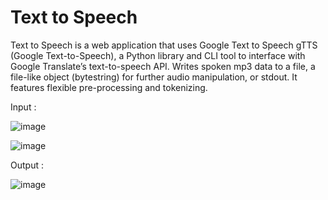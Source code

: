 # Text to Speech 

Text to Speech is a web application that uses Google Text to Speech gTTS (Google Text-to-Speech), a Python library and CLI tool to interface with Google Translate’s text-to-speech API. Writes spoken mp3 data to a file, a file-like object (bytestring) for further audio manipulation, or stdout. It features flexible pre-processing and tokenizing.

Input : 

![image](https://github.com/user-attachments/assets/0288d9a0-bd06-46cb-926c-31c23267634d)


![image](https://github.com/user-attachments/assets/3a5a4023-0708-4b57-b138-ad9aa8e7508a)

Output : 

![image](https://github.com/user-attachments/assets/3310a375-a478-413e-913a-a8547644885a)

